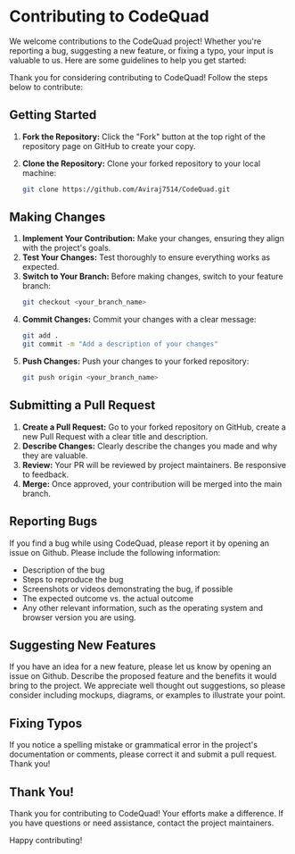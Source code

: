 # Contributing to CodeQuad

We welcome contributions to the CodeQuad project! Whether you're reporting a bug, suggesting a new feature, or fixing a typo, your input is valuable to us. Here are some guidelines to help you get started:

Thank you for considering contributing to CodeQuad! Follow the steps below to contribute:

## Getting Started

1. **Fork the Repository:** Click the "Fork" button at the top right of the repository page on GitHub to create your copy.

2. **Clone the Repository:** Clone your forked repository to your local machine:
   ```bash
   git clone https://github.com/Aviraj7514/CodeQuad.git
   ```

## Making Changes
1. **Implement Your Contribution:** Make your changes, ensuring they align with the project's goals.
2. **Test Your Changes:** Test thoroughly to ensure everything works as expected.
3. **Switch to Your Branch:** Before making changes, switch to your feature branch:
   ```bash
   git checkout <your_branch_name>
   ```
4. **Commit Changes:** Commit your changes with a clear message:
    ```bash
    git add .
    git commit -m "Add a description of your changes"
    ```
5. **Push Changes:** Push your changes to your forked repository:
   ```bash
   git push origin <your_branch_name>
   ```

## Submitting a Pull Request
1. **Create a Pull Request:** Go to your forked repository on GitHub, create a new Pull Request with a clear title and description.
2. **Describe Changes:** Clearly describe the changes you made and why they are valuable.
3. **Review:** Your PR will be reviewed by project maintainers. Be responsive to feedback.
4. **Merge:** Once approved, your contribution will be merged into the main branch.

## Reporting Bugs

If you find a bug while using CodeQuad, please report it by opening an issue on Github. Please include the following information:

* Description of the bug
* Steps to reproduce the bug
* Screenshots or videos demonstrating the bug, if possible
* The expected outcome vs. the actual outcome
* Any other relevant information, such as the operating system and browser version you are using.

## Suggesting New Features

If you have an idea for a new feature, please let us know by opening an issue on Github. Describe the proposed feature and the benefits it would bring to the project. We appreciate well thought out suggestions, so please consider including mockups, diagrams, or examples to illustrate your point.

## Fixing Typos

If you notice a spelling mistake or grammatical error in the project's documentation or comments, please correct it and submit a pull request. Thank you!

## Thank You!

Thank you for contributing to CodeQuad! Your efforts make a difference.
If you have questions or need assistance, contact the project maintainers.

Happy contributing!